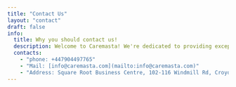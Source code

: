 ```yaml
---
title: "Contact Us"
layout: "contact"
draft: false
info:
  title: Why you should contact us!
  description: Welcome to Caremasta! We're dedicated to providing exceptional service and support. Whether you have questions, feedback, or need assistance, our team is here for you. Don't hesitate to reach out - we look forward to hearing from you and assisting with anything you need.
  contacts:
    - "phone: +447904497765"
    - "Mail: [info@caremasta.com](mailto:info@caremasta.com)"
    - "Address: Square Root Business Centre, 102-116 Windmill Rd, Croydon CR0 2XQ"
---
```

